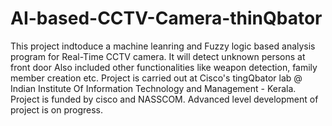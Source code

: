 # AI-based-CCTV-Camera-thinQbator
This project indtoduce a machine leanring and Fuzzy logic based analysis program for Real-Time CCTV camera. It will detect unknown persons at front door Also included other functionalities like weapon detection, family member creation etc. Project is carried out at Cisco's tingQbator lab @ Indian Institute Of Information Technology and Management - Kerala. Project is funded by cisco and NASSCOM. Advanced level development of project is on progress.
